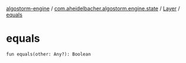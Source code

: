 [algostorm-engine](../../index.md) / [com.aheidelbacher.algostorm.engine.state](../index.md) / [Layer](index.md) / [equals](.)

# equals

`fun equals(other: Any?): Boolean`